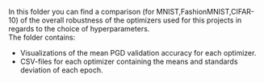 In this folder you can find a comparison (for MNIST,FashionMNIST,CIFAR-10) of the overall robustness of the optimizers used for this projects in regards to the choice of hyperparameters.<br>
The folder contains: <br>
- Visualizations of the mean PGD validation accuracy for each optimizer. 
- CSV-files for each optimizer containing the means and standards deviation of each epoch.

